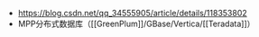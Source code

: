 - https://blog.csdn.net/qq_34555905/article/details/118353802
- MPP分布式数据库（[[GreenPlum]]/GBase/Vertica/[[Teradata]]）